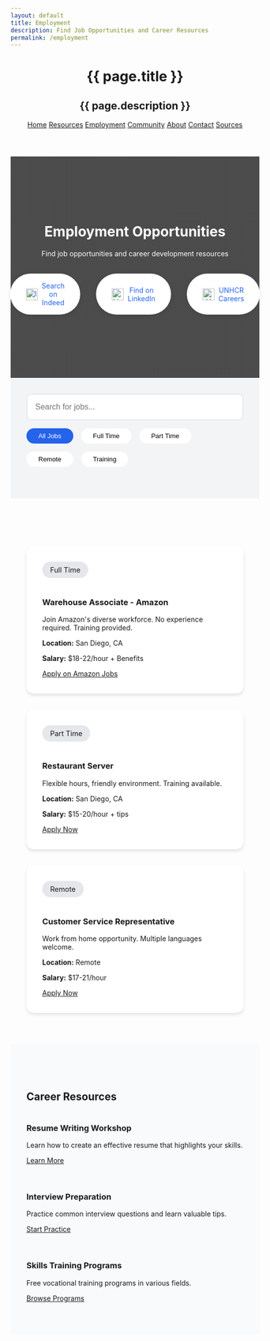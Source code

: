 ```yaml
---
layout: default
title: Employment
description: Find Job Opportunities and Career Resources
permalink: /employment
---
```


<style>
.jobs-header {
    background: linear-gradient(rgba(0, 0, 0, 0.7), rgba(0, 0, 0, 0.7)),
                url('https://images.unsplash.com/photo-1454165804606-c3d57bc86b40?q=80&w=2070') no-repeat center/cover;
    padding: 6rem 2rem;
    text-align: center;
    color: white;
}

.jobs-grid {
    display: grid;
    grid-template-columns: repeat(auto-fit, minmax(300px, 1fr));
    gap: 2rem;
    padding: 4rem 2rem;
    max-width: 1200px;
    margin: 0 auto;
}

.job-card {
    background: white;
    border-radius: 15px;
    padding: 2rem;
    box-shadow: 0 4px 6px rgba(0, 0, 0, 0.1);
    transition: transform 0.3s ease;
}

.job-card:hover {
    transform: translateY(-5px);
}

.job-type {
    display: inline-block;
    padding: 0.5rem 1rem;
    background: #e5e7eb;
    border-radius: 20px;
    font-size: 0.9rem;
    margin-bottom: 1rem;
}

.search-section {
    background: #f3f4f6;
    padding: 2rem;
    margin-bottom: 2rem;
}

.search-container {
    max-width: 800px;
    margin: 0 auto;
}

.search-box {
    width: 100%;
    padding: 1rem;
    border: 2px solid #e5e7eb;
    border-radius: 10px;
    font-size: 1rem;
    margin-bottom: 1rem;
}

.filter-buttons {
    display: flex;
    gap: 1rem;
    flex-wrap: wrap;
    margin-bottom: 2rem;
}

.filter-button {
    padding: 0.5rem 1.5rem;
    border: none;
    border-radius: 25px;
    background: white;
    cursor: pointer;
    transition: all 0.3s ease;
}

.filter-button.active {
    background: #2563eb;
    color: white;
}

.resources-section {
    padding: 4rem 2rem;
    background: #f8fafc;
}

.resources-grid {
    display: grid;
    grid-template-columns: repeat(auto-fit, minmax(250px, 1fr));
    gap: 2rem;
    max-width: 1200px;
    margin: 0 auto;
}

.job-platform-links {
    display: flex;
    justify-content: center;
    gap: 2rem;
    margin: 2rem 0;
}

.platform-button {
    display: flex;
    align-items: center;
    gap: 0.5rem;
    padding: 1rem 2rem;
    border-radius: 50px;
    background: white;
    color: #2563eb;
    text-decoration: none;
    transition: all 0.3s ease;
    box-shadow: 0 2px 10px rgba(0,0,0,0.1);
}

.platform-button:hover {
    transform: translateY(-3px);
    box-shadow: 0 4px 15px rgba(0,0,0,0.2);
}

.platform-button img {
    width: 24px;
    height: 24px;
}
</style>

<!-- Navigation Bar -->
<header class="page-header" role="banner">
    <h1 class="project-name">{{ page.title }}</h1>
    <h2 class="project-tagline">{{ page.description }}</h2>
    <a href="{{ site.baseurl }}/" class="btn">Home</a>
    <a href="{{ site.baseurl }}/resources" class="btn">Resources</a>
    <a href="{{ site.baseurl }}/employment" class="btn">Employment</a>
    <a href="{{ site.baseurl }}/community" class="btn">Community</a>
    <a href="{{ site.baseurl }}/about" class="btn">About</a>
    <a href="{{ site.baseurl }}/contact" class="btn">Contact</a>
    <a href="{{ site.baseurl }}/sources" class="btn">Sources</a>
</header>

<div class="jobs-header">
    <h1>Employment Opportunities</h1>
    <p>Find job opportunities and career development resources</p>
    <div class="job-platform-links">
        <a href="https://www.indeed.com/jobs?q=refugee+friendly" class="platform-button" target="_blank">
            <img src="https://upload.wikimedia.org/wikipedia/commons/thumb/f/fc/Indeed_logo.svg/2560px-Indeed_logo.svg.png" alt="Indeed">
            Search on Indeed
        </a>
        <a href="https://www.linkedin.com/jobs/refugee-friendly-jobs" class="platform-button" target="_blank">
            <img src="https://upload.wikimedia.org/wikipedia/commons/thumb/c/ca/LinkedIn_logo_initials.png/640px-LinkedIn_logo_initials.png" alt="LinkedIn">
            Find on LinkedIn
        </a>
        <a href="https://careers.unhcr.org/" class="platform-button" target="_blank">
            <img src="https://www.unhcr.org/favicon.ico" alt="UNHCR">
            UNHCR Careers
        </a>
    </div>
</div>

<section class="search-section">
    <div class="search-container">
        <input type="text" class="search-box" id="jobSearch" placeholder="Search for jobs...">
        <div class="filter-buttons">
            <button class="filter-button active" data-type="all">All Jobs</button>
            <button class="filter-button" data-type="full-time">Full Time</button>
            <button class="filter-button" data-type="part-time">Part Time</button>
            <button class="filter-button" data-type="remote">Remote</button>
            <button class="filter-button" data-type="training">Training</button>
        </div>
    </div>
</section>

<div class="jobs-grid">
    <div class="job-card" data-type="full-time">
        <span class="job-type">Full Time</span>
        <h3>Warehouse Associate - Amazon</h3>
        <p>Join Amazon's diverse workforce. No experience required. Training provided.</p>
        <p><strong>Location:</strong> San Diego, CA</p>
        <p><strong>Salary:</strong> $18-22/hour + Benefits</p>
        <a href="https://www.amazon.jobs/en/search" class="button" target="_blank">Apply on Amazon Jobs</a>
    </div>
    <div class="job-card" data-type="part-time">
        <span class="job-type">Part Time</span>
        <h3>Restaurant Server</h3>
        <p>Flexible hours, friendly environment. Training available.</p>
        <p><strong>Location:</strong> San Diego, CA</p>
        <p><strong>Salary:</strong> $15-20/hour + tips</p>
        <a href="#" class="button">Apply Now</a>
    </div>
    <div class="job-card" data-type="remote">
        <span class="job-type">Remote</span>
        <h3>Customer Service Representative</h3>
        <p>Work from home opportunity. Multiple languages welcome.</p>
        <p><strong>Location:</strong> Remote</p>
        <p><strong>Salary:</strong> $17-21/hour</p>
        <a href="#" class="button">Apply Now</a>
    </div>
</div>

<section class="resources-section">
    <h2>Career Resources</h2>
    <div class="resources-grid">
        <div class="resource-card">
            <h3>Resume Writing Workshop</h3>
            <p>Learn how to create an effective resume that highlights your skills.</p>
            <a href="#" class="button">Learn More</a>
        </div>  
        <div class="resource-card">
            <h3>Interview Preparation</h3>
            <p>Practice common interview questions and learn valuable tips.</p>
            <a href="#" class="button">Start Practice</a>
        </div>        
        <div class="resource-card">
            <h3>Skills Training Programs</h3>
            <p>Free vocational training programs in various fields.</p>
            <a href="#" class="button">Browse Programs</a>
        </div>
    </div>
</section>

<script>
document.addEventListener('DOMContentLoaded', function() {
    const searchBox = document.getElementById('jobSearch');
    const jobCards = document.querySelectorAll('.job-card');
    const filterButtons = document.querySelectorAll('.filter-button');
    
    // Search functionality
    searchBox.addEventListener('input', filterJobs);
    
    // Filter buttons
    filterButtons.forEach(button => {
        button.addEventListener('click', function() {
            filterButtons.forEach(btn => btn.classList.remove('active'));
            this.classList.add('active');
            filterJobs();
        });
    });
    
    function filterJobs() {
        const searchTerm = searchBox.value.toLowerCase();
        const activeFilter = document.querySelector('.filter-button.active').dataset.type;
        
        jobCards.forEach(card => {
            const jobTitle = card.querySelector('h3').textContent.toLowerCase();
            const jobType = card.dataset.type;
            const matchesSearch = jobTitle.includes(searchTerm);
            const matchesFilter = activeFilter === 'all' || jobType === activeFilter;
            
            card.style.display = matchesSearch && matchesFilter ? 'block' : 'none';
        });
    }
});
</script>

<!-- Google Translate -->
<div id="google_translate_element" style="text-align: center; padding: 1rem;"></div>
<script>
function googleTranslateElementInit() {
    new google.translate.TranslateElement({
        pageLanguage: 'en',
        includedLanguages: 'en,ar,fr,ps,es,zh-CN,hi,ur',
        layout: google.translate.TranslateElement.InlineLayout.SIMPLE
    }, 'google_translate_element');
}
</script>
<script src="//translate.google.com/translate_a/element.js?cb=googleTranslateElementInit"></script> 
